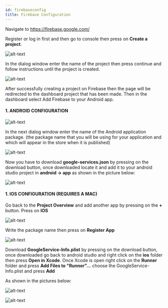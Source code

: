 ```yaml
---
id: firebaseconfig
title: Firebase Configuration
---
```


Navigate to https://firebase.google.com/

Register or log in first and then go to console then press on <b>Create a project</b>.

![alt-text](assets/img/firebaseconfig/1.png)

In the dialog window enter the name of the project then press continue and follow instructions until the project is created.

![alt-text](assets/img/firebaseconfig/2.png)

After successfully creating a project on Firebase then the page will be redirected to the dashboard project that has been made. Then in the dashboard select Add Firebase to your Android app.

#### 1. ANDROID CONFIGURATION

![alt-text](assets/img/firebaseconfig/3.png)

In the next dialog window enter the name of the Android application package. (the package name that you will be using for your application and which will appear in the store when it is published)

![alt-text](assets/img/firebaseconfig/4.png)

Now you have to download <b>google-services.json</b> by pressing on the download button, once downloaded locate it and add it to your android studio project in <b>android -> app</b> as shown in the picture below:

![alt-text](assets/img/firebaseconfig/5.png)

#### 1. IOS CONFIGURATION (REQUIRES A MAC)

Go back to the <b>Project Overview</b> and add another app by pressing on the <b>+</b> button. Press on <b>IOS</b>

![alt-text](assets/img/firebaseconfig/6.png)

Write the package name then press on <b>Register App</b>

![alt-text](assets/img/firebaseconfig/7.png)

Download <b>GoogleService-Info.plist</b> by pressing on the download button, once downloaded go back to android studio and right click on the <b>ios</b> folder then press <b>Open in Xcode</b>. Once Xcode is open right click on the <b>Runner</b> folder and press <b>Add Files to "Runner"...</b> choose the GoogleService-Info.plist and press <b>Add</b>

As shown in the pictures below:

![alt-text](assets/img/firebaseconfig/8.png)


![alt-text](assets/img/firebaseconfig/9.png)